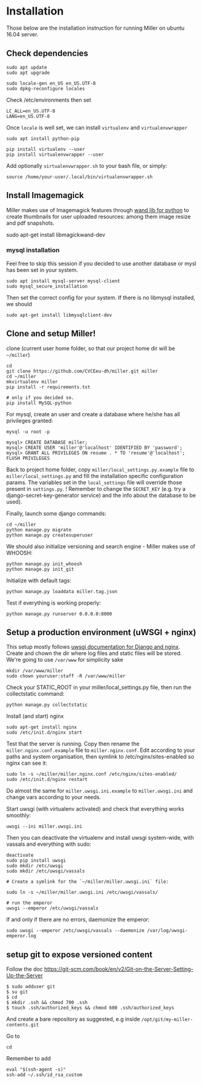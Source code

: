 # Installation
Those below are the installation instruction for running Miller on ubuntu 16.04 server.

## Check dependencies

	sudo apt update
	sudo apt upgrade

	sudo locale-gen en_US en_US.UTF-8
	sudo dpkg-reconfigure locales 

Check /etc/environments then set
	
	LC_ALL=en_US.UTF-8
	LANG=en_US.UTF-8

Once `locale` is well set, we can install `virtualenv` and `virtualenvwrapper`

	sudo apt install python-pip

	pip install virtualenv --user
	pip install virtualenvwrapper --user

Add optionally `virtualenvwrapper.sh` to your bash file, or simply:

	source /home/your-user/.local/bin/virtualenvwrapper.sh

## Install Imagemagick

Miller makes use of Imagemagick features through [wand lib for python](http://docs.wand-py.org/en/0.4.4/) to create thumbnails for user uploaded resources: among them image resize and pdf snapshots.
  
  sudo apt-get install libmagickwand-dev


### mysql installation
Feel free to skip this session if you decided to use another database or mysl has been set in your system.

	sudo apt install mysql-server mysql-client
	sudo mysql_secure_installation
	
Then set the correct config for your system.
If there is no libmysql installed, we should
	
	sudo apt-get install libmysqlclient-dev
	
## Clone and setup Miller!
clone (current user home folder, so that our project home dir will be `~/miller`)
	
	cd
	git clone https://github.com/CVCEeu-dh/miller.git miller
	cd ~/miller
	mkvirtualenv miller
	pip install -r requirements.txt
	
	# only if you decided so.
	pip install MySQL-python

For mysql, create an user and create a database where he/she has all privileges granted:

	mysql -u root -p
	
	mysql> CREATE DATABASE miller;	
	mysql> CREATE USER 'miller'@'localhost' IDENTIFIED BY 'password';
	mysql> GRANT ALL PRIVILEGES ON resume . * TO 'resume'@'localhost';
	FLUSH PRIVILEGES
	
Back to project home folder, copy `miller/local_settings.py.example` file to `miller/local_settings.py` and fill the installation specific configuration params. The variables set in the `local_settings` file will override those present in `settings.py`. ! Remember to change  the `SECRET_KEY` (e.g. try a django-secret-key-generator service) and the info about the database to be used).

Finally, launch some django commands:
	
	cd ~/miller
	python manage.py migrate
	python manage.py createsuperuser

We should also initialize versioning and search engine - Miller makes use of WHOOSH:

	python manage.py init_whoosh
	python manage.py init_git

Initialize with default tags:
	
	python manage.py loaddata miller.tag.json

Test if everything is working properly:
	
	python manage.py runserver 0.0.0.0:8000
	
	
## Setup a production environment (uWSGI + nginx)
This setup mostly follows [uwsgi documentation for Django and nginx](http://uwsgi-docs.readthedocs.io/en/latest/tutorials/Django_and_nginx.html).
Create and chown the dir where log files and static files will be stored. We're going to use `/var/www` for simplicity sake
	
	mkdir /var/www/miller
	sudo chown youruser:staff -R /var/www/miller 

Check your STATIC_ROOT in your miller/local_settings.py file, then run the collectstatic command:
	
	python manage.py collectstatic

Install (and start) nginx
	
	sudo apt-get install nginx
	sudo /etc/init.d/nginx start
	
Test that the server is running. Copy then rename the `miller.nginx.conf.example` file to `miller.nginx.conf`.
Edit according to your paths and system organisation, then symlink to /etc/nginx/sites-enabled so nginx can see it:

	sudo ln -s ~/miller/miller.nginx.conf /etc/nginx/sites-enabled/
	sudo /etc/init.d/nginx restart
	
Do almost the same for `miller.uwsgi.ini.example` to `miller.uwsgi.ini` and change vars according to your needs.

Start uwsgi (with virtualenv activated) and check that everything works smoothly:
	
	uwsgi --ini miller.uwsgi.ini 
	
Then you can deactivate the virtualenv and install uwsgi system-wide, with vassals and everything with sudo:

	deactivate
	sudo pip install uwsgi
	sudo mkdir /etc/uwsgi
	sudo mkdir /etc/uwsgi/vassals

	# Create a symlink for the `~/miller/miller.uwsgi.ini` file:

	sudo ln -s ~/miller/miller.uwsgi.ini /etc/uwsgi/vassals/
	
	# run the emperor
	uwsgi --emperor /etc/uwsgi/vassals
	
If and only if there are no errors, daemonize the emperor:

	sudo uwsgi --emperor /etc/uwsgi/vassals --daemonize /var/log/uwsgi-emperor.log
	
	
## setup git to expose versioned content
Follow the doc https://git-scm.com/book/en/v2/Git-on-the-Server-Setting-Up-the-Server

	$ sudo adduser git
	$ su git
	$ cd
	$ mkdir .ssh && chmod 700 .ssh
	$ touch .ssh/authorized_keys && chmod 600 .ssh/authorized_keys
	
And create a bare repository as suggested, e.g inside `/opt/git/my-miller-contents.git`

Go to 
	
	cd 
Remember to add 
	
	eval "$(ssh-agent -s)"
	ssh-add ~/.ssh/id_rsa_custom

	
